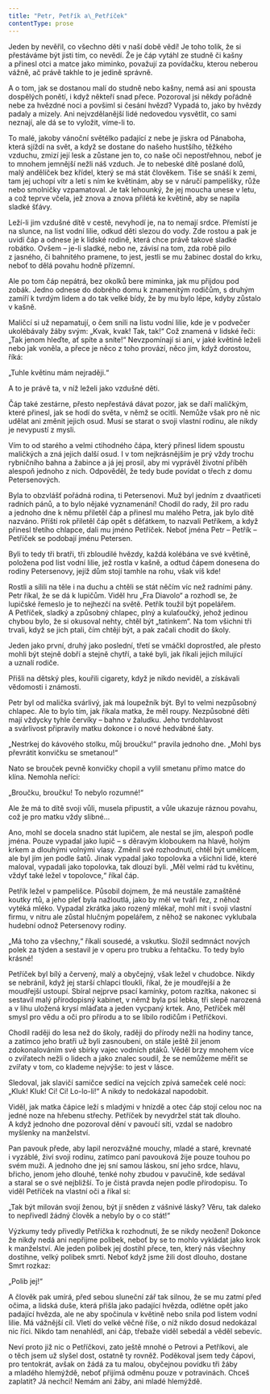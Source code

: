 ```yaml
---
title: "Petr, Petřík a\_Petříček"
contentType: prose
---
```


  

Jeden by nevěřil, co všechno děti v naší době vědí! Je toho tolik, že si přestáváme být jisti tím, co nevědí. Že je čáp vytáhl ze studně či kašny a přinesl otci a matce jako miminko, považují za povídačku, kterou neberou vážně, ač právě takhle to je jedině správně.

A o tom, jak se dostanou malí do studně nebo kašny, nemá asi ani spousta dospělých ponětí, i když někteří snad přece. Pozoroval jsi někdy pořádně nebe za hvězdné noci a povšiml si česání hvězd? Vypadá to, jako by hvězdy padaly a mizely. Ani nejvzdělanější lidé nedovedou vysvětlit, co sami neznají, ale dá se to vyložit, víme-li to.

To malé, jakoby vánoční světélko padající z nebe je jiskra od Pánaboha, která sjíždí na svět, a když se dostane do našeho hustšího, těžkého vzduchu, zmizí její lesk a zůstane jen to, co naše oči nepostřehnou, neboť je to mnohem jemnější nežli náš vzduch. Je to nebeské dítě poslané dolů, malý andělíček bez křídel, který se má stát člověkem. Tiše se snáší k zemi, tam jej uchopí vítr a letí s ním ke květinám, aby se v náručí pampelišky, růže nebo smolničky vzpamatoval. Je tak lehounký, že jej moucha unese v letu, a což teprve včela, jež znova a znova přilétá ke květině, aby se napila sladké šťávy.

Leží-li jim vzdušné dítě v cestě, nevyhodí je, na to nemají srdce. Přemístí je na slunce, na list vodní lilie, odkud děti slezou do vody. Zde rostou a pak je uvidí čáp a odnese je k lidské rodině, která chce právě takové sladké robátko. Ovšem – je-li sladké, nebo ne, závisí na tom, zda robě pilo z jasného, či bahnitého pramene, to jest, jestli se mu žabinec dostal do krku, neboť to dělá povahu hodně přízemní.

Ale po tom čáp nepátrá, bez okolků bere miminka, jak mu přijdou pod zobák. Jedno odnese do dobrého domu k znamenitým rodičům, s druhým zamíří k tvrdým lidem a do tak velké bídy, že by mu bylo lépe, kdyby zůstalo v kašně.

Maličcí si už nepamatují, o čem snili na listu vodní lilie, kde je v podvečer ukolébávaly žáby svým: „Kvak, kvak! Tak, tak!“ Což znamená v lidské řeči: „Tak jenom hleďte, ať spíte a sníte!“ Nevzpomínají si ani, v jaké květině leželi nebo jak voněla, a přece je něco z toho provází, něco jim, když dorostou, říká:

„Tuhle květinu mám nejraději.“

A to je právě ta, v níž leželi jako vzdušné děti.

Čáp také zestárne, přesto nepřestává dávat pozor, jak se daří maličkým, které přinesl, jak se hodí do světa, v němž se ocitli. Nemůže však pro ně nic udělat ani změnit jejich osud. Musí se starat o svoji vlastní rodinu, ale nikdy je nevypustí z mysli.

Vím to od starého a velmi ctihodného čápa, který přinesl lidem spoustu maličkých a zná jejich další osud. I v tom nejkrásnějším je prý vždy trochu rybničního bahna a žabince a já jej prosil, aby mi vyprávěl životní příběh alespoň jednoho z nich. Odpověděl, že tedy bude povídat o třech z domu Petersenových.

Byla to obzvlášť pořádná rodina, ti Petersenovi. Muž byl jedním z dvaatřiceti radních pánů, a to bylo nějaké vyznamenání! Chodil do rady, žil pro radu a jednoho dne k němu přiletěl čáp a přinesl mu malého Petra, jak bylo dítě nazváno. Příští rok přiletěl čáp opět s děťátkem, to nazvali Petříkem, a když přinesl třetího chlapce, dali mu jméno Petříček. Neboť jména Petr – Petřík – Petříček se podobají jménu Petersen.

Byli to tedy tři bratři, tři zbloudilé hvězdy, každá kolébána ve své květině, položena pod list vodní lilie, jež rostla v kašně, a odtud čápem donesena do rodiny Petersenovy, jejíž dům stojí tamhle na rohu, však víš kde!

Rostli a sílili na těle i na duchu a chtěli se stát něčím víc než radními pány. Petr říkal, že se dá k lupičům. Viděl hru „Fra Diavolo“ a rozhodl se, že lupičské řemeslo je to nejhezčí na světě. Petřík toužil být popelářem. A Petříček, sladký a způsobný chlapec, plný a kulaťoučký, jehož jedinou chybou bylo, že si okusoval nehty, chtěl být „tatínkem“. Na tom všichni tři trvali, když se jich ptali, čím chtějí být, a pak začali chodit do školy.

Jeden jako první, druhý jako poslední, třetí se vmáčkl doprostřed, ale přesto mohli být stejně dobří a stejně chytří, a také byli, jak říkali jejich milující a uznalí rodiče.

Přišli na dětský ples, kouřili cigarety, když je nikdo neviděl, a získávali vědomosti i známosti.

Petr byl od malička svárlivý, jak má loupežník být. Byl to velmi nezpůsobný chlapec. Ale to bylo tím, jak říkala matka, že měl roupy. Nezpůsobné děti mají vždycky tyhle červíky – bahno v žaludku. Jeho tvrdohlavost a svárlivost připravily matku dokonce i o nové hedvábné šaty.

„Nestrkej do kávového stolku, můj broučku!“ pravila jednoho dne. „Mohl bys převrátit konvičku se smetanou!“

Nato se brouček pevně konvičky chopil a vylil smetanu přímo matce do klína. Nemohla neříci:

„Broučku, broučku! To nebylo rozumné!“

Ale že má to dítě svoji vůli, musela připustit, a vůle ukazuje ráznou povahu, což je pro matku vždy slibné…

Ano, mohl se docela snadno stát lupičem, ale nestal se jím, alespoň podle jména. Pouze vypadal jako lupič – s děravým kloboukem na hlavě, holým krkem a dlouhými volnými vlasy. Změnil své rozhodnutí, chtěl být umělcem, ale byl jím jen podle šatů. Jinak vypadal jako topolovka a všichni lidé, které maloval, vypadali jako topolovka, tak dlouzí byli. „Měl velmi rád tu květinu, vždyť také ležel v topolovce,“ říkal čáp.

Petřík ležel v pampelišce. Působil dojmem, že má neustále zamaštěné koutky rtů, a jeho pleť byla nažloutlá, jako by měl ve tváři řez, z něhož vytéká mléko. Vypadal zkrátka jako rozený mlékař, mohl mít i svoji vlastní firmu, v nitru ale zůstal hlučným popelářem, z něhož se nakonec vyklubala hudební odnož Petersenovy rodiny.

„Má toho za všechny,“ říkali sousedé, a vskutku. Složil sedmnáct nových polek za týden a sestavil je v operu pro trubku a řehtačku. To tedy bylo krásné!

Petříček byl bílý a červený, malý a obyčejný, však ležel v chudobce. Nikdy se nebránil, když jej starší chlapci tloukli, říkal, že je moudřejší a že moudřejší ustoupí. Sbíral nejprve psací kamínky, potom razítka, nakonec si sestavil malý přírodopisný kabinet, v němž byla psí lebka, tři slepě narozená a v lihu uložená krysí mláďata a jeden vycpaný krtek. Ano, Petříček měl smysl pro vědu a oči pro přírodu a to se líbilo rodičům i Petříčkovi.

Chodil raději do lesa než do školy, raději do přírody nežli na hodiny tance, a zatímco jeho bratři už byli zasnoubeni, on stále ještě žil jenom zdokonalováním své sbírky vajec vodních ptáků. Věděl brzy mnohem více o zvířatech nežli o lidech a jako znalec soudil, že se nemůžeme měřit se zvířaty v tom, co klademe nejvýše: to jest v lásce.

Sledoval, jak slavičí samičce sedící na vejcích zpívá sameček celé noci: „Kluk! Kluk! Ci! Ci! Lo-lo-li!“ A nikdy to nedokázal napodobit.

Viděl, jak matka čápice leží s mladými v hnízdě a otec čáp stojí celou noc na jedné noze na hřebenu střechy. Petříček by nevydržel stát tak dlouho. A když jednoho dne pozoroval dění v pavoučí síti, vzdal se nadobro myšlenky na manželství.

Pan pavouk přede, aby lapil nerozvážné mouchy, mladé a staré, krevnaté i vyzáblé, živí svoji rodinu, zatímco paní pavouková žije pouze touhou po svém muži. A jednoho dne jej sní samou láskou, sní jeho srdce, hlavu, břicho, jenom jeho dlouhé, tenké nohy zbudou v pavučině, kde sedával a staral se o své nejbližší. To je čistá pravda nejen podle přírodopisu. To viděl Petříček na vlastní oči a říkal si:

„Tak být milován svojí ženou, být jí sněden z vášnivé lásky? Věru, tak daleko to nepřivedl žádný člověk a nebylo by o co stát!“

Výzkumy tedy přivedly Petříčka k rozhodnutí, že se nikdy neožení! Dokonce že nikdy nedá ani nepřijme polibek, neboť by se to mohlo vykládat jako krok k manželství. Ale jeden polibek jej dostihl přece, ten, který nás všechny dostihne, velký polibek smrti. Neboť když jsme žili dost dlouho, dostane Smrt rozkaz:

„Polib jej!“

A člověk pak umírá, před sebou sluneční zář tak silnou, že se mu zatmí před očima, a lidská duše, která přišla jako padající hvězda, odlétne opět jako padající hvězda, ale ne aby spočinula v květině nebo snila pod listem vodní lilie. Má vážnější cíl. Vletí do velké věčné říše, o níž nikdo dosud nedokázal nic říci. Nikdo tam nenahlédl, ani čáp, třebaže viděl sebedál a věděl sebevíc.

Neví proto již nic o Petříčkovi, zato ještě mnohé o Petrovi a Petříkovi, ale o těch jsem už slyšel dost, ostatně ty rovněž. Poděkoval jsem tedy čápovi, pro tentokrát, avšak on žádá za tu malou, obyčejnou povídku tři žáby a mladého hlemýždě, neboť přijímá odměnu pouze v potravinách. Chceš zaplatit? Já nechci! Nemám ani žáby, ani mladé hlemýždě.
